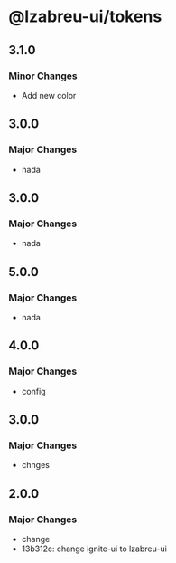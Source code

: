 # @lzabreu-ui/tokens

## 3.1.0

### Minor Changes

- Add new color

## 3.0.0

### Major Changes

- nada

## 3.0.0

### Major Changes

- nada

## 5.0.0

### Major Changes

- nada

## 4.0.0

### Major Changes

- config

## 3.0.0

### Major Changes

- chnges

## 2.0.0

### Major Changes

- change
- 13b312c: change ignite-ui to lzabreu-ui
